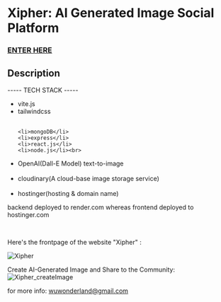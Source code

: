 # Xipher: AI Generated Image Social Platform 

### [ENTER HERE](https://xipher.space/)

## Description

----- TECH STACK -----

<ul>
  <li>vite.js</li>
  <li>tailwindcss</li><br>
  
    <li>mongoDB</li>
    <li>express</li>
    <li>react.js</li>
    <li>node.js</li><br>
  
  <li>OpenAI(Dall-E Model) text-to-image</li><br>
  
  <li>cloudinary(A cloud-base image storage service)</li><br>
  
  <li>hostinger(hosting & domain name)</li>
</ul> 

<p>backend deployed to render.com whereas frontend deployed to hostinger.com<p/>

<br>

Here's the frontpage of the website "Xipher" :

![Xipher](https://user-images.githubusercontent.com/106410053/225764252-1f5fba0c-aed5-467e-9a9b-ff3cd32a0fe0.png)


Create AI-Generated Image and Share to the Community:
![Xipher_createImage](https://user-images.githubusercontent.com/106410053/225764382-b202a0b1-09fe-4465-bb0a-2720c526758a.png)


for more info:
wuwonderland@gmail.com

